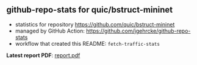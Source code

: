 ## github-repo-stats for quic/bstruct-mininet

- statistics for repository https://github.com/quic/bstruct-mininet
- managed by GitHub Action: https://github.com/jgehrcke/github-repo-stats
- workflow that created this README: `fetch-traffic-stats`

**Latest report PDF**: [report.pdf](https://github.com/njjetha/System-Design/raw/github-repo-stats/quic/bstruct-mininet/latest-report/report.pdf)

